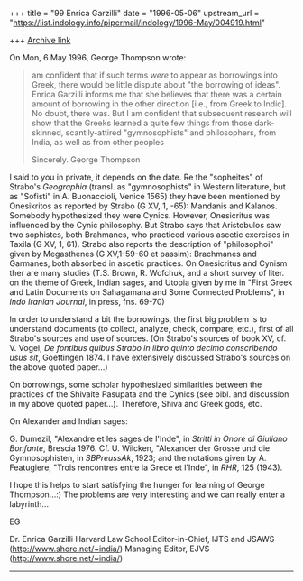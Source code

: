 +++
title = "99 Enrica Garzilli"
date = "1996-05-06"
upstream_url = "https://list.indology.info/pipermail/indology/1996-May/004919.html"

+++
[Archive link](https://list.indology.info/pipermail/indology/1996-May/004919.html)

On Mon, 6 May 1996, George Thompson wrote:

> am confident that if such terms *were* to appear as borrowings into Greek,
> there would be little dispute about "the borrowing of ideas".  Enrica
> Garzilli informs me that she believes that there was a certain amount of
> borrowing in the other direction [i.e., from Greek to Indic]. No doubt,
> there was.  But I am confident that subsequent research will show that the
> Greeks learned a quite few things from those dark-skinned, scantily-attired
> "gymnosophists" and philosophers, from India, as well as from other peoples
> 
> Sincerely.
> George Thompson
> 
 I said to you in private, it depends on the date. 
Re the "sopheites" of Strabo's *Geographia* (transl. as "gymnosophists" in
 Western literature, but as "Sofisti" in A. Buonaccioli, Venice 1565) 
they have been mentioned by Onesikritos as reported by Strabo (G XV, 1,
-65): Mandanis and Kalanos.  Somebody hypothesized they were Cynics. 
However, Onesicritus was influenced by the Cynic philosophy. But Strabo
says that Aristobulos saw two sophistes, both Brahmanes, who practiced
various ascetic exercises in Taxila (G XV, 1, 61). Strabo also reports the
description of "philosophoi" given by Megasthenes (G XV,1-59-60 et
passim): Brachmanes and Garmanes, both absorbed in ascetic practices.  On
Onesicritus and Cynism ther are many studies (T.S. Brown, R. Wofchuk, and
a short survey of liter. on the theme of Greek, Indian sages, and Utopia
given by me in "First Greek and Latin Documents on Sahagamana and Some
Connected Problems", in *Indo Iranian Journal*, in press, fns. 69-70) 

In order to understand a bit the borrowings, the first big problem is to
understand documents (to collect, analyze, check, compare, etc.), first of
all Strabo's sources and use of sources. (On Strabo's sources of 
book XV, cf. V. Vogel, *De fontibus quibus Strabo in libro quinto decimo
conscribendo usus sit*, Goettingen 1874. I have extensively discussed
Strabo's sources on the above quoted paper...)

On borrowings, some scholar hypothesized similarities between the
practices of the Shivaite Pasupata and the Cynics (see bibl. and
discussion in my above quoted paper...). Therefore, Shiva and Greek gods,
etc. 

On Alexander and Indian sages: 

G. Dumezil, "Alexandre et les sages de l'Inde", in  *Stritti in Onore di
Giuliano Bonfante*, Brescia 1976.
Cf. U. Wilcken, "Alexander der Grosse und die Gymnosophisten, in
*SBPreussAk*, 1923;
and the notations given by A. Featugiere, "Trois rencontres entre la Grece
et l'Inde", in *RHR*, 125 (1943).

I hope this helps to start satisfying the hunger for learning of George
Thompson...:) 
The problems are very interesting and we can really enter a labyrinth...

EG

Dr. Enrica Garzilli
Harvard Law School
Editor-in-Chief, IJTS and JSAWS (http://www.shore.net/~india/)
Managing Editor, EJVS (http://www.shore.net/~india/)
***************************************************************





